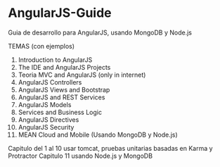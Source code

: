 # AngularJS-Guide
Guia de desarrollo para AngularJS, usando MongoDB y Node.js

TEMAS (con ejemplos)

1. Introduction to AngularJS
2. The IDE and AngularJS Projects
3. Teoria MVC and AngularJS (only in internet)
4. AngularJS Controllers
5. AngularJS Views and Bootstrap
6. AngularJS and REST Services
7. AngularJS Models
8. Services and Business Logic
9. AngularJS Directives
10. AngularJS Security
11. MEAN Cloud and Mobile (Usando MongoDB y Node.js)

Capitulo del 1 al 10 usar tomcat, pruebas unitarias basadas en Karma y Protractor
Capitulo 11 usando Node.js y MongoDB

